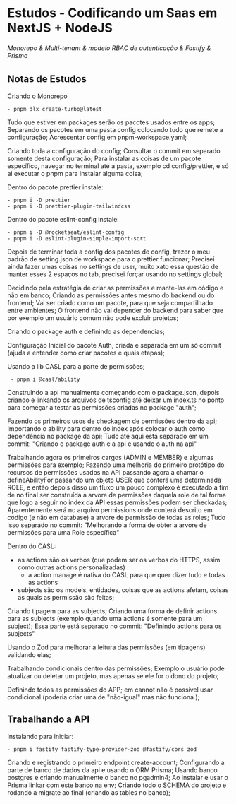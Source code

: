 # Estudos - Codificando um Saas em NextJS + NodeJS

###### Monorepo & Multi-tenant & modelo RBAC de autenticação & Fastify & Prisma

## Notas de Estudos

Criando o Monorepo

```
- pnpm dlx create-turbo@latest

```

Tudo que estiver em packages serão os pacotes usados entre os apps;
Separando os pacotes em uma pasta config colocando tudo que remete a configuração;
Acrescentar config em pnpm-workspace.yaml;

Criando toda a configuração do config; Consultar o commit em separado somente desta configuração;
Para instalar as coisas de um pacote específico, navegar no terminal até a pasta, exemplo cd config/prettier, e só ai executar o pnpm para instalar alguma coisa;

Dentro do pacote prettier instale:

```
- pnpm i -D prettier
- pnpm i -D prettier-plugin-tailwindcss

```

Dentro do pacote eslint-config instale:

```
- pnpm i -D @rocketseat/eslint-config
- pnpm i -D eslint-plugin-simple-import-sort

```

Depois de terminar toda a config dos pacotes de config, trazer o meu padrão de setting.json de workspace para o prettier funcionar;
Precisei ainda fazer umas coisas no settings de user, muito xato essa questão de manter esses 2 espaços no tab, precisei forçar usando no settings global;

Decidindo pela estratégia de criar as permissões e mante-las em código e não em banco;
Criando as permissões antes mesmo do backend ou do frontend;
Vai ser criado como um pacote, para que seja compartilhado entre ambientes; O frontend não vai depender do backend para saber que por exemplo um usuário comum não pode excluir projetos;

Criando o package auth e definindo as dependencias;

Configuração Inicial do pacote Auth, criada e separada em um só commit (ajuda a entender como criar pacotes e quais etapas);

Usando a lib CASL para a parte de permissões;

```
 - pnpm i @casl/ability
```

Construindo a api manualmente começando com o package.json, depois criando e linkando os arquivos de tsconfig até deixar um index.ts no ponto para começar a testar as permissões criadas no package "auth";

Fazendo os primeiros usos de checkagem de permissões dentro da api;
Importando o ability para dentro do index após colocar o auth como dependência no package da api;
Tudo até aqui está separado em um commit: "Criando o package auth e a api e usando o auth na api"

Trabalhando agora os primeiros cargos (ADMIN e MEMBER) e algumas permissões para exemplo;
Fazendo uma melhoria do primeiro protótipo do recursos de permissões usados na API passando agora a chamar o defineAbilityFor passando um objeto USER que conterá uma determinada ROLE, e então depois disso um fluxo um pouco complexo é executado a fim de no final ser construída a arvore de permissões daquela role de tal forma que logo a seguir no index da API essas permissões podem ser checkadas;
Aparentemente será no arquivo permissions onde conterá descrito em código (e não em database) a arvore de permissão de todas as roles;
Tudo isso separado no commit: "Melhorando a forma de obter a arvore de permissões para uma Role específica"

Dentro do CASL:

- as actions são os verbos (que podem ser os verbos do HTTPS, assim como outras actions personalizadas)
  - a action manage é nativa do CASL para que quer dizer tudo e todas as actions
- subjects são os models, entidades, coisas que as actions afetam, coisas as quais as permissão são feitas;

Criando tipagem para as subjects; Criando uma forma de definir actions para as subjects (exemplo quando uma actions é somente para um subject);
Essa parte está separado no commit: "Definindo actions para os subjects"

Usando o Zod para melhorar a leitura das permissões (em tipagens) validando elas;

Trabalhando condicionais dentro das permissões; Exemplo o usuário pode atualizar ou deletar um projeto, mas apenas se ele for o dono do projeto;

Definindo todos as permissões do APP;
em cannot não é possível usar condicional (poderia criar uma de "não-igual" mas não funciona );

## Trabalhando a API

Instalando para iniciar:

```
- pnpm i fastify fastify-type-provider-zod @fastify/cors zod
```

Criando e registrando o primeiro endpoint create-account;
Configurando a parte de banco de dados da api e usando o ORM Prisma;
Usando banco postgres e criando manualmente o banco no pgadmin4;
Ao instalar e usar o Prisma linkar com este banco na env;
Criando todo o SCHEMA do projeto e rodando a migrate ao final (criando as tables no banco);
